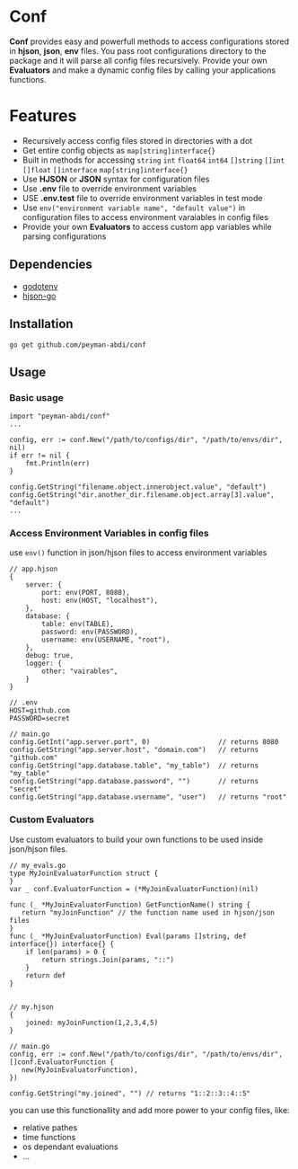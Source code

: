 # Conf

**Conf** provides easy and powerfull methods to access configurations stored in **hjson**, **json**, **env** files. You pass root configurations directory to the package and it will parse all config files recursively. Provide your own **Evaluators** and make a dynamic config files by calling your applications functions.

# Features

 - Recursively access config files stored in directories with a dot
 - Get entire config objects as `map[string]interface{}`
 - Built in methods for accessing `string` `int` `float64` `int64` `[]string` `[]int` `[]float` `[]interface` `map[string]interface{}`
 - Use **HJSON** or **JSON** syntax for configuration files
 - Use **.env** file to override environment variables
 - USE **.env.test** file to override environment variables in test mode
 - Use `env("environment variable name", "default value")` in configuration files to access environment varaiables in config files
 - Provide your own **Evaluators** to access custom app variables while parsing configurations

## Dependencies

- [godotenv](https://github.com/joho/godotenv)
- [hjson-go](https://github.com/hjson/hjson-go)

## Installation

    go get github.com/peyman-abdi/conf

## Usage

### Basic usage

    import "peyman-abdi/conf"
    ...

    config, err := conf.New("/path/to/configs/dir", "/path/to/envs/dir", nil)
    if err != nil {
	    fmt.Println(err)
    }

	config.GetString("filename.object.innerobject.value", "default")
	config.GetString("dir.another_dir.filename.object.array[3].value", "default")
	...

### Access Environment Variables in config files

use `env()` function in json/hjson files to access environment variables

    // app.hjson
    {
	    server: {
		    port: env(PORT, 8080),
		    host: env(HOST, "localhost"),
	    },
	    database: {
		    table: env(TABLE),
		    password: env(PASSWORD),
		    username: env(USERNAME, "root"),
	    },
	    debug: true,
	    logger: {
		    other: "vairables",
	    }
    }

	// .env
	HOST=github.com
	PASSWORD=secret

	// main.go
	config.GetInt("app.server.port", 0) 				// returns 8080
	config.GetString("app.server.host", "domain.com") 	// returns "github.com"
	config.GetString("app.database.table", "my_table") 	// returns "my_table"
	config.GetString("app.database.password", "") 		// returns "secret"
	config.GetString("app.database.username", "user") 	// returns "root"


### Custom Evaluators

Use custom evaluators to build your own functions to be used inside json/hjson files.

    // my_evals.go
    type MyJoinEvaluatorFunction struct {
	}
	var _ conf.EvaluatorFunction = (*MyJoinEvaluatorFunction)(nil)

	func (_ *MyJoinEvaluatorFunction) GetFunctionName() string {
	   return "myJoinFunction" // the function name used in hjson/json files
	}
	func (_ *MyJoinEvaluatorFunction) Eval(params []string, def interface{}) interface{} {
		if len(params) > 0 {
			return strings.Join(params, "::")
		}
		return def
	}


	// my.hjson
	{
		joined: myJoinFunction(1,2,3,4,5)
	}

	// main.go
	config, err := conf.New("/path/to/configs/dir", "/path/to/envs/dir", []conf.EvaluatorFunction {
	   new(MyJoinEvaluatorFunction),
	})

	config.GetString("my.joined", "") // returns "1::2::3::4::5"

you can use this functionallity and add more power to your config files, like:
- relative pathes
- time functions
- os dependant evaluations
- ...

